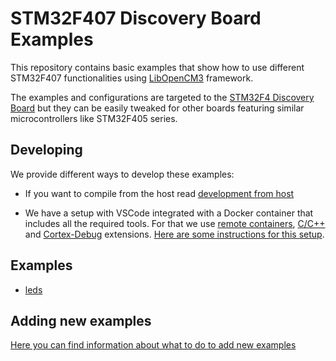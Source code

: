 # STM32F407 Discovery Board Examples

This repository contains basic examples that show how to use different STM32F407 functionalities using [LibOpenCM3](https://libopencm3.org/) framework.

The examples and configurations are targeted to the [STM32F4 Discovery Board](https://www.st.com/en/evaluation-tools/stm32f4discovery.html) but they can be easily tweaked for other boards featuring similar microcontrollers like STM32F405 series.

## Developing

We provide different ways to develop these examples:

* If you want to compile from the host read [development from host](docs/developing_from_host.md)

* We have a setup with VSCode integrated with a Docker container that includes all the required tools. For that we use [remote containers](https://code.visualstudio.com/docs/remote/containers), [C/C++](https://marketplace.visualstudio.com/items?itemName=ms-vscode.cpptools) and [Cortex-Debug](https://marketplace.visualstudio.com/items?itemName=marus25.cortex-debug) extensions. [Here are some instructions for this setup](docs/developing_from_vscode.md).

## Examples

* [leds](leds_src/README.md)

## Adding new examples

[Here you can find information about what to do to add new examples](docs/add_new_examples.md)